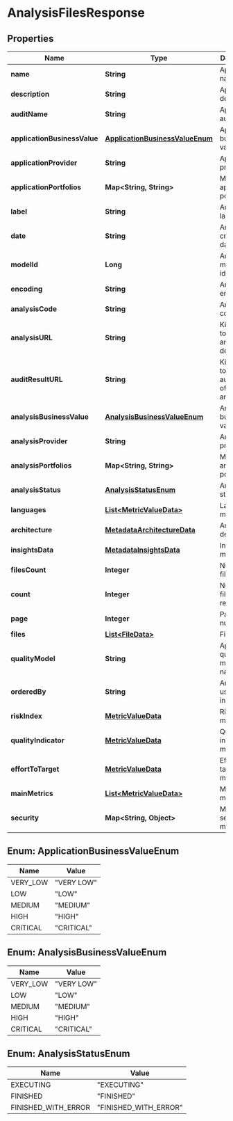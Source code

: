 
# AnalysisFilesResponse

## Properties
Name | Type | Description | Notes
------------ | ------------- | ------------- | -------------
**name** | **String** | Application name |  [optional]
**description** | **String** | Application description |  [optional]
**auditName** | **String** | Application audit name |  [optional]
**applicationBusinessValue** | [**ApplicationBusinessValueEnum**](#ApplicationBusinessValueEnum) | Application business value |  [optional]
**applicationProvider** | **String** | Application provider |  [optional]
**applicationPortfolios** | **Map&lt;String, String&gt;** | Map of application portfolios |  [optional]
**label** | **String** | Analysis label |  [optional]
**date** | **String** | Analysis creation date |  [optional]
**modelId** | **Long** | Analysis model identifier |  [optional]
**encoding** | **String** | Analysis encoding |  [optional]
**analysisCode** | **String** | Analysis code |  [optional]
**analysisURL** | **String** | Kiuwan link to view the analysis detail |  [optional]
**auditResultURL** | **String** | Kiuwan link to view the audit result of the analisys |  [optional]
**analysisBusinessValue** | [**AnalysisBusinessValueEnum**](#AnalysisBusinessValueEnum) | Analysis business value |  [optional]
**analysisProvider** | **String** | Analysis provider |  [optional]
**analysisPortfolios** | **Map&lt;String, String&gt;** | Map of analysis portfolios |  [optional]
**analysisStatus** | [**AnalysisStatusEnum**](#AnalysisStatusEnum) | Analysis status |  [optional]
**languages** | [**List&lt;MetricValueData&gt;**](MetricValueData.md) | Languages metric list |  [optional]
**architecture** | [**MetadataArchitectureData**](MetadataArchitectureData.md) | Architecture detail |  [optional]
**insightsData** | [**MetadataInsightsData**](MetadataInsightsData.md) | Insights metadata |  [optional]
**filesCount** | **Integer** | Number of files |  [optional]
**count** | **Integer** | Number of files in this response |  [optional]
**page** | **Integer** | Page number |  [optional]
**files** | [**List&lt;FileData&gt;**](FileData.md) | Files list |  [optional]
**qualityModel** | **String** | Application quality model name |  [optional]
**orderedBy** | **String** | Analysis user invoker |  [optional]
**riskIndex** | [**MetricValueData**](MetricValueData.md) | Risk index metric |  [optional]
**qualityIndicator** | [**MetricValueData**](MetricValueData.md) | Quality indicator metric |  [optional]
**effortToTarget** | [**MetricValueData**](MetricValueData.md) | Effort to target metric |  [optional]
**mainMetrics** | [**List&lt;MetricValueData&gt;**](MetricValueData.md) | Main metrics list |  [optional]
**security** | **Map&lt;String, Object&gt;** | Map of security metrics |  [optional]


<a name="ApplicationBusinessValueEnum"></a>
## Enum: ApplicationBusinessValueEnum
Name | Value
---- | -----
VERY_LOW | &quot;VERY LOW&quot;
LOW | &quot;LOW&quot;
MEDIUM | &quot;MEDIUM&quot;
HIGH | &quot;HIGH&quot;
CRITICAL | &quot;CRITICAL&quot;


<a name="AnalysisBusinessValueEnum"></a>
## Enum: AnalysisBusinessValueEnum
Name | Value
---- | -----
VERY_LOW | &quot;VERY LOW&quot;
LOW | &quot;LOW&quot;
MEDIUM | &quot;MEDIUM&quot;
HIGH | &quot;HIGH&quot;
CRITICAL | &quot;CRITICAL&quot;


<a name="AnalysisStatusEnum"></a>
## Enum: AnalysisStatusEnum
Name | Value
---- | -----
EXECUTING | &quot;EXECUTING&quot;
FINISHED | &quot;FINISHED&quot;
FINISHED_WITH_ERROR | &quot;FINISHED_WITH_ERROR&quot;



